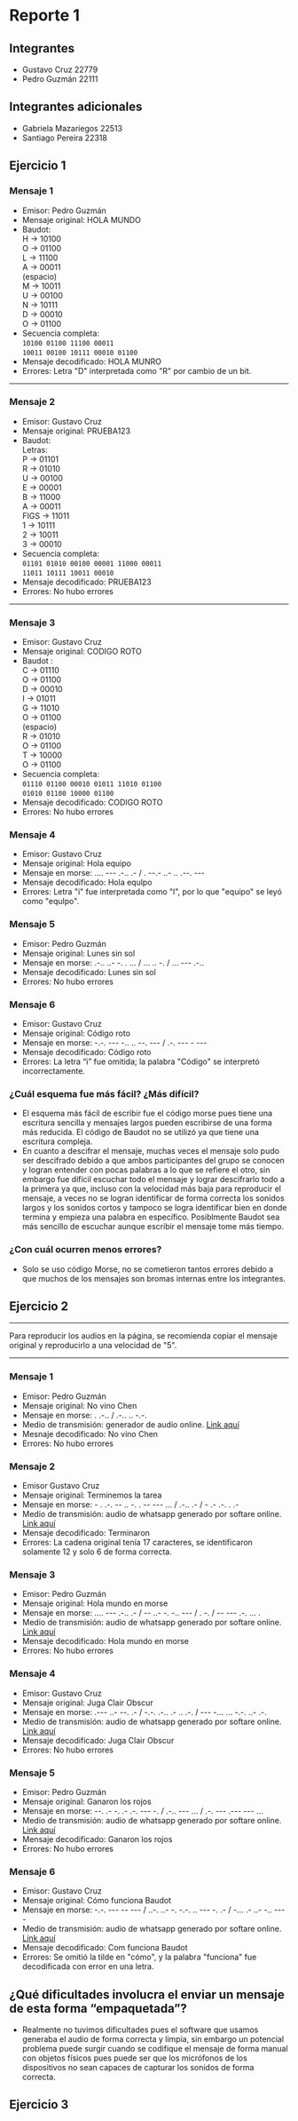 # Reporte 1

## Integrantes

- Gustavo Cruz 22779
- Pedro Guzmán 22111

## Integrantes adicionales 

- Gabriela Mazariegos 22513
- Santiago Pereira 22318


## Ejercicio 1


### Mensaje 1

- Emisor: Pedro Guzmán  
- Mensaje original: HOLA MUNDO  
- Baudot:  
  H → 10100  
  O → 01100  
  L → 11100  
  A → 00011  
  (espacio)  
  M → 10011  
  U → 00100  
  N → 10111  
  D → 00010  
  O → 01100  
- Secuencia completa:  
  `10100 01100 11100 00011`  
  `10011 00100 10111 00010 01100`  
- Mensaje decodificado: HOLA MUNRO  
- Errores: Letra "D" interpretada como "R" por cambio de un bit.  

---

### Mensaje 2

- Emisor: Gustavo Cruz  
- Mensaje original: PRUEBA123    
- Baudot:  
  Letras:  
  P → 01101  
  R → 01010  
  U → 00100  
  E → 00001  
  B → 11000  
  A → 00011  
  FIGS → 11011  
  1 → 10111  
  2 → 10011  
  3 → 00010  
- Secuencia completa:  
  `01101 01010 00100 00001 11000 00011`  
  `11011 10111 10011 00010`  
- Mensaje decodificado: PRUEBA123  
- Errores: No hubo errores  

---

### Mensaje 3

- Emisor: Gustavo Cruz  
- Mensaje original: CODIGO ROTO  
- Baudot :  
  C → 01110  
  O → 01100  
  D → 00010  
  I → 01011  
  G → 11010  
  O → 01100  
  (espacio)  
  R → 01010  
  O → 01100  
  T → 10000  
  O → 01100  
- Secuencia completa:  
  `01110 01100 00010 01011 11010 01100`  
  `01010 01100 10000 01100`  
- Mensaje decodificado: CODIGO ROTO  
- Errores: No hubo errores    


### Mensaje 4

- Emisor: Gustavo Cruz  
- Mensaje original: Hola equipo  
- Mensaje en morse: .... --- .-.. .- / . --.- ..- .. .--. ---  
- Mensaje decodificado: Hola equlpo  
- Errores: Letra "i" fue interpretada como "l", por lo que "equipo" se leyó como "equlpo".  



### Mensaje 5

- Emisor: Pedro Guzmán  
- Mensaje original: Lunes sin sol  
- Mensaje en morse: .-.. ..- -. . ... / ... .. -. / ... --- .-..  
- Mensaje decodificado: Lunes sin sol  
- Errores: No hubo errores  


### Mensaje 6

- Emisor: Gustavo Cruz  
- Mensaje original: Código roto  
- Mensaje en morse: -.-. --- -.. .. --. --- / .-. --- - ---  
- Mensaje decodificado: Código roto  
- Errores: La letra “i” fue omitida; la palabra "Código" se interpretó incorrectamente.  

### ¿Cuál esquema fue más fácil? ¿Más difícil?

- El esquema más fácil de escribir fue el código morse pues tiene una escritura sencilla y mensajes largos pueden escribirse de una forma más reducida. El código de Baudot no se utilizó ya que tiene una escritura compleja.
- En cuanto a descifrar el mensaje, muchas veces el mensaje solo pudo ser descifrado debido a que ambos participantes del grupo se conocen y logran entender con pocas palabras a lo que se refiere el otro, sin embargo fue difícil escuchar todo el mensaje y lograr descifrarlo todo a la primera ya que, incluso con la velocidad más baja para reproducir el mensaje, a veces no se logran identificar de forma correcta los sonidos largos y los sonidos cortos y tampoco se logra identificar bien en donde termina y empieza una palabra en específico. Posiblmente Baudot sea más sencillo de escuchar aunque escribir el mensaje tome más tiempo.

### ¿Con cuál ocurren menos errores?

- Solo se uso código Morse, no se cometieron tantos errores debido a que muchos de los mensajes son bromas internas entre los integrantes.


## Ejercicio 2

---

Para reproducir los audios en la página, se recomienda copiar el mensaje original y reproducirlo a una velocidad de "5".

---

### Mensaje 1

- Emisor: Pedro Guzmán
- Mensaje original: No vino Chen
- Mensaje en morse: . .-.. / .-.. .. -.-.
- Medio de transmisión: generador de audio online. [Link aquí](https://morsecode.world/international/translator.html)
- Mesnaje decodificado: No vino Chen
- Errores: No hubo errores


### Mensaje 2

- Emisor Gustavo Cruz
- Mensaje original: Terminemos la tarea
- Mensaje en morse: - . .-. -- .. -. . -- --- ... / .-.. .- / - .- .-. . .-
- Medio de transmisión: audio de whatsapp generado por softare online. [Link aquí](https://morsecode.world/international/translator.html)
- Mensaje decodificado: Terminaron
- Errores: La cadena original tenía 17 caracteres, se identificaron solamente 12 y solo 6 de forma correcta.



### Mensaje 3

* Emisor: Pedro Guzmán
* Mensaje original: Hola mundo en morse
* Mensaje en morse: .... --- .-.. .- / -- ..- -. -.. --- / . -. / -- --- .-. ... .
* Medio de transmisión: audio de whatsapp generado por softare online. [Link aquí](https://morsecode.world/international/translator.html)
* Mensaje decodificado: Hola mundo en morse
* Errores: No hubo errores



### Mensaje 4

* Emisor: Gustavo Cruz
* Mensaje original: Juga Clair Obscur
* Mensaje en morse: .--- ..- --. .- / -.-. .-.. .- .. .-. / --- -... ... -.-. ..- .-.
* Medio de transmisión: audio de whatsapp generado por softare online. [Link aquí](https://morsecode.world/international/translator.html)
* Mensaje decodificado: Juga Clair Obscur
* Errores: No hubo errores



### Mensaje 5

* Emisor: Pedro Guzmán
* Mensaje original: Ganaron los rojos
* Mensaje en morse: --. .- -. .- .-. --- -. / .-.. --- ... / .-. --- .--- --- ...
* Medio de transmisión: audio de whatsapp generado por softare online. [Link aquí](https://morsecode.world/international/translator.html)
* Mensaje decodificado: Ganaron los rojos
* Errores: No hubo errores



### Mensaje 6

* Emisor: Gustavo Cruz
* Mensaje original: Cómo funciona Baudot
* Mensaje en morse: -.-. --- -- --- / ..-. ..- -. -.-. .. --- -. .- / -... .- ..- -.. --- -
* Medio de transmisión: audio de whatsapp generado por softare online. [Link aquí](https://morsecode.world/international/translator.html)
* Mensaje decodificado: Com funciona Baudot
* Errores: Se omitió la tilde en "cómo", y la palabra "funciona" fue decodificada con error en una letra.


## ¿Qué dificultades involucra el enviar un mensaje de esta forma “empaquetada”?

- Realmente no tuvimos dificultades pues el software que usamos generaba el audio de forma correcta y limpia, sin embargo un potencial problema puede surgir cuando se codifique el mensaje de forma manual con objetos físicos pues puede ser que los micrófonos de los dispositivos no sean capaces de capturar los sonidos de forma correcta. 


## Ejercicio 3






